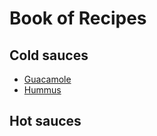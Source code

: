 # Book of Recipes

## Cold sauces

- [Guacamole](guacamole.md)
- [Hummus](hummus.md)

## Hot sauces
